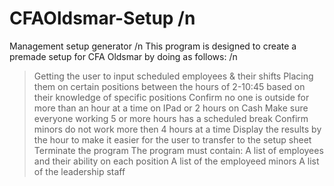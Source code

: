 # CFAOldsmar-Setup /n
Management setup generator /n
This program is designed to create a premade setup for CFA Oldsmar by doing as follows: /n
> Getting the user to input scheduled employees & their shifts
> Placing them on certain positions between the hours of 2-10:45 based on their knowledge of specific positions
> Confirm no one is outside for more than an hour at a time on IPad or 2 hours on Cash 
> Make sure everyone working 5 or more hours has a scheduled break 
> Confirm minors do not work more then 4 hours at a time
> Display the results by the hour to make it easier for the user to transfer to the setup sheet
> Terminate the program
The program must contain:
> A list of employees and their ability on each position
> A list of the employeed minors
> A list of the leadership staff
